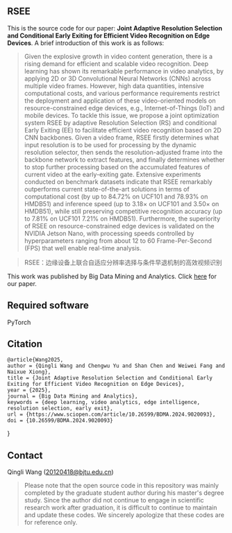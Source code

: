 ## RSEE

This is the source code for our paper: **Joint Adaptive Resolution Selection and Conditional Early Exiting for Efficient Video Recognition on Edge Devices**. A brief introduction of this work is as follows:

> Given the explosive growth in video content generation, there is a rising demand for efficient and scalable video recognition. Deep learning has shown its remarkable performance in video analytics, by applying 2D or 3D Convolutional Neural Networks (CNNs) across multiple video frames. However, high data quantities, intensive computational costs, and various performance requirements restrict the deployment and application of these video-oriented models on resource-constrained edge devices, e.g., Internet-of-Things (IoT) and mobile devices. To tackle this issue, we propose a joint optimization system RSEE by adaptive Resolution Selection (RS) and conditional Early Exiting (EE) to facilitate efficient video recognition based on 2D CNN backbones. Given a video frame, RSEE firstly determines what input resolution is to be used for processing by the dynamic resolution selector, then sends the resolution-adjusted frame into the backbone network to extract features, and finally determines whether to stop further processing based on the accumulated features of current video at the early-exiting gate. Extensive experiments conducted on benchmark datasets indicate that RSEE remarkably outperforms current state-of-the-art solutions in terms of computational cost (by up to 84.72% on UCF101 and 78.93% on HMDB51) and inference speed (up to 3.18× on UCF101 and 3.50× on HMDB51), while still preserving competitive recognition accuracy (up to 7.81% on UCF101 7.21% on HMDB51). Furthermore, the superiority of RSEE on resource-constrained edge devices is validated on the NVIDIA Jetson Nano, with processing speeds controlled by hyperparameters ranging from about 12 to 60 Frame-Per-Second (FPS) that well enable real-time analysis.

> RSEE：边缘设备上联合自适应分辨率选择与条件早退机制的高效视频识别

This work was published by Big Data Mining and Analytics. Click [here](https://www.sciopen.com/article/10.26599/BDMA.2024.9020093) for our paper.

## Required software

PyTorch

## Citation
    @article{Wang2025, 
	author = {Qingli Wang and Chengwu Yu and Shan Chen and Weiwei Fang and Naixue Xiong},
	title = {Joint Adaptive Resolution Selection and Conditional Early Exiting for Efficient Video Recognition on Edge Devices},
	year = {2025},
	journal = {Big Data Mining and Analytics},
	keywords = {deep learning, video analytics, edge intelligence, resolution selection, early exit},
	url = {https://www.sciopen.com/article/10.26599/BDMA.2024.9020093},
	doi = {10.26599/BDMA.2024.9020093}
}


## Contact

Qingli Wang (20120418@bjtu.edu.cn)

> Please note that the open source code in this repository was mainly completed by the graduate student author during his master's degree study. Since the author did not continue to engage in scientific research work after graduation, it is difficult to continue to maintain and update these codes. We sincerely apologize that these codes are for reference only.
